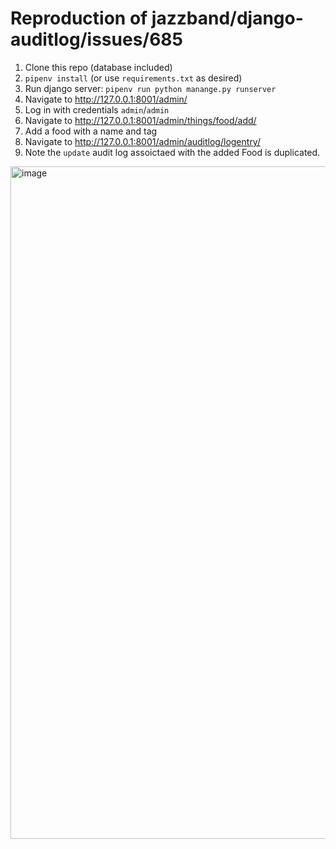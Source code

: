 # Reproduction of jazzband/django-auditlog/issues/685

1. Clone this repo (database included)
2. `pipenv install` (or use `requirements.txt` as desired)
3. Run django server: `pipenv run python manange.py runserver`
4. Navigate to http://127.0.0.1:8001/admin/
5. Log in with credentials `admin`/`admin`
6. Navigate to http://127.0.0.1:8001/admin/things/food/add/
7. Add a food with a name and tag
8. Navigate to http://127.0.0.1:8001/admin/auditlog/logentry/
9. Note the `update` audit log assoictaed with the added Food is duplicated.

<img width="1076" alt="image" src="https://github.com/user-attachments/assets/4fdfef31-9d8e-45d9-a2c6-71b795a89b60">
